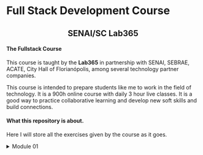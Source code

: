 # Full Stack Development Course

 <div>
    <h2 style="text-align: center;">SENAI/SC Lab365</h2>
  </div>
  <div>
    <h4>The Fullstack Course</h4>
    <p>This course is taught by the <b>Lab365</b> in partnership with SENAI, SEBRAE, ACATE, City Hall of Florianópolis, among several technology partner companies.</p>
    <p>This course is intended to prepare students like me to work in the field of technology. It is a 900h online course with daily 3 hour live classes.
      It is a good way to practice collaborative learning and develop new soft skills and build connections.</p>
  </div>
  <div>
    <h4>What this repository is about.</h4>
    <p>
        Here I will store all the exercises given by the course as it goes.
    </p>
  </div>
  
  <details>
    <summary>Module 01</summary>
    <table>
      <thead>
        <tr>
          <th>
            Week
          </th>
          <th>Period</th>
          <th>Link</th>
        </tr>
      </thead>
      <tbody>
        <tr>
          <td>01</td>
          <td>30/jan - 03/feb</td>
          <td><a href="m1s1/week-one-exercises">Link</a></td>
        </tr>
        <tr>
          <td>02</td>
          <td>06/feb - 10/feb</td>
          <td><a href="/m1s2">Link</a></td>
        </tr>
        <tr>
          <td>03</td>
          <td>13/feb - 17/feb</td>
          <td><a href="/m1s3">Link</a></td>
        </tr>
        <tr>
          <td>04</td>
          <td>21/feb - 24/feb</td>
          <td><a href="/m1s4">Link</a></td>
        </tr>
                <tr>
          <td>05</td>
          <td>06/mar - 10/mar</td>
          <td><a href="/m1s6">Link</a></td>
        </tr>
        <tr>
          <td>06</td>
          <td>13/mar - 17/mar</td>
          <td><a href="/m1s6">Link</a></td>
        </tr>
      </tbody>
    </table>

  </details>
